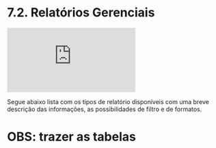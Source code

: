 # 7.2. Relatórios Gerenciais

<div class="video-container">
  <iframe
    src="https://player.vimeo.com/video/1121523645"
    title="Tutoria Vimeo"
    frameborder="0"
    allow="autoplay; fullscreen; picture-in-picture"
    allowfullscreen>
  </iframe>
</div>

Segue abaixo lista com os tipos de relatório disponíveis com uma breve descrição das informações, as possibilidades de filtro e de formatos.

# OBS: trazer as tabelas 
